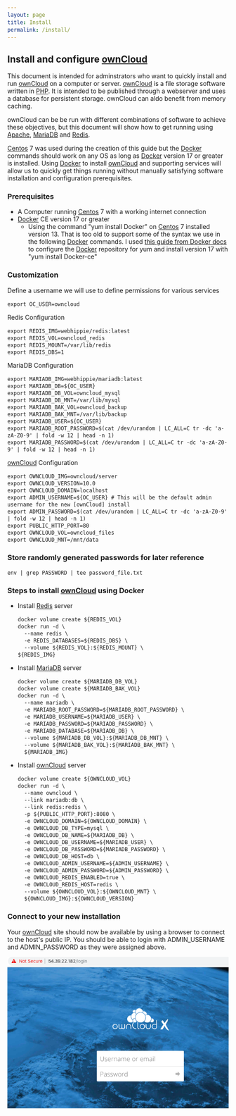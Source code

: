 ```yaml
---
layout: page
title: Install
permalink: /install/
---
```


## Install and configure [ownCloud]

This document is intended for adminstrators who want to quickly install
and run [ownCloud] on a computer or server. [ownCloud] is a file storage
software written in [PHP]. It is intended to be published through a webserver 
and uses a database for persistent storage. ownCloud can aldo benefit from 
memory caching. 

ownCloud can be be run with different combinations of software to achieve these
objectives, but this document will show how to get running using [Apache], 
[MariaDB] and [Redis].

[Centos] 7 was used during the creation of this guide but the [Docker] commands 
should work on any OS as long as [Docker] version 17 or greater is installed. 
Using [Docker] to install [ownCloud] and supporting services will allow us to 
quickly get things running without manually satisfying software installation 
and configuration prerequisites.


### Prerequisites

* A Computer running [Centos] 7 with a working internet connection
* [Docker] CE version 17 or greater
  * Using the command "yum install Docker" on [Centos] 7 installed version 13. That is
    too old to support some of the syntax we use in the following [Docker] commands. I used 
    [this guide from Docker docs](https://docs.Docker.com/install/linux/Docker-ce/centos/#set-up-the-repository)
    to configure the [Docker] repository for yum and install version 17 with "yum install Docker-ce"

### Customization
Define a username we will use to define permissions for various services
```
export OC_USER=owncloud
```

Redis Configuration
```
export REDIS_IMG=webhippie/redis:latest
export REDIS_VOL=owncloud_redis
export REDIS_MOUNT=/var/lib/redis
export REDIS_DBS=1
```

MariaDB Configuration
```
export MARIADB_IMG=webhippie/mariadb:latest
export MARIADB_DB=${OC_USER}
export MARIADB_DB_VOL=owncloud_mysql
export MARIADB_DB_MNT=/var/lib/mysql
export MARIADB_BAK_VOL=owncloud_backup
export MARIADB_BAK_MNT=/var/lib/backup
export MARIADB_USER=${OC_USER}
export MARIADB_ROOT_PASSWORD=$(cat /dev/urandom | LC_ALL=C tr -dc 'a-zA-Z0-9' | fold -w 12 | head -n 1)
export MARIADB_PASSWORD=$(cat /dev/urandom | LC_ALL=C tr -dc 'a-zA-Z0-9' | fold -w 12 | head -n 1)
```

[ownCloud] Configuration
```
export OWNCLOUD_IMG=owncloud/server
export OWNCLOUD_VERSION=10.0
export OWNCLOUD_DOMAIN=localhost
export ADMIN_USERNAME=${OC_USER} # This will be the default admin username for the new [ownCloud] install
export ADMIN_PASSWORD=$(cat /dev/urandom | LC_ALL=C tr -dc 'a-zA-Z0-9' | fold -w 12 | head -n 1)
export PUBLIC_HTTP_PORT=80
export OWNCLOUD_VOL=owncloud_files
export OWNCLOUD_MNT=/mnt/data
```

### Store randomly generated passwords for later reference

```
env | grep PASSWORD | tee password_file.txt
```

### Steps to install [ownCloud] using Docker

* Install [Redis] server
  ```
  docker volume create ${REDIS_VOL}
  docker run -d \
    --name redis \
    -e REDIS_DATABASES=${REDIS_DBS} \
    --volume ${REDIS_VOL}:${REDIS_MOUNT} \
  ${REDIS_IMG}
  ```
* Install [MariaDB] server
  ```
  docker volume create ${MARIADB_DB_VOL}
  docker volume create ${MARIADB_BAK_VOL}
  docker run -d \
    --name mariadb \
    -e MARIADB_ROOT_PASSWORD=${MARIADB_ROOT_PASSWORD} \
    -e MARIADB_USERNAME=${MARIADB_USER} \
    -e MARIADB_PASSWORD=${MARIADB_PASSWORD} \
    -e MARIADB_DATABASE=${MARIADB_DB} \
    --volume ${MARIADB_DB_VOL}:${MARIADB_DB_MNT} \
    --volume ${MARIADB_BAK_VOL}:${MARIADB_BAK_MNT} \
    ${MARIADB_IMG}
  ```
* Install [ownCloud] server
  ```
  docker volume create ${OWNCLOUD_VOL}
  docker run -d \
    --name owncloud \
    --link mariadb:db \
    --link redis:redis \
    -p ${PUBLIC_HTTP_PORT}:8080 \
    -e OWNCLOUD_DOMAIN=${OWNCLOUD_DOMAIN} \
    -e OWNCLOUD_DB_TYPE=mysql \
    -e OWNCLOUD_DB_NAME=${MARIADB_DB} \
    -e OWNCLOUD_DB_USERNAME=${MARIADB_USER} \
    -e OWNCLOUD_DB_PASSWORD=${MARIADB_PASSWORD} \
    -e OWNCLOUD_DB_HOST=db \
    -e OWNCLOUD_ADMIN_USERNAME=${ADMIN_USERNAME} \
    -e OWNCLOUD_ADMIN_PASSWORD=${ADMIN_PASSWORD} \
    -e OWNCLOUD_REDIS_ENABLED=true \
    -e OWNCLOUD_REDIS_HOST=redis \
    --volume ${OWNCLOUD_VOL}:${OWNCLOUD_MNT} \
    ${OWNCLOUD_IMG}:${OWNCLOUD_VERSION}
  ```

### Connect to your new installation

Your [ownCloud] site should now be available by using a browser to connect to the
host's public IP. You should be able to login with ADMIN_USERNAME and ADMIN_PASSWORD
as they were assigned above.

![Login page](/images/login.png)

[ownCloud]: https://owncloud.org/
[Centos]: https://www.centos.org/
[Docker]: https://www.Docker.com/
[PHP]: https://www.php.net/
[Redis]: https://redislabs.com/
[MariaDB]: https://mariadb.com/
[Apache]: https://httpd.apache.org/
